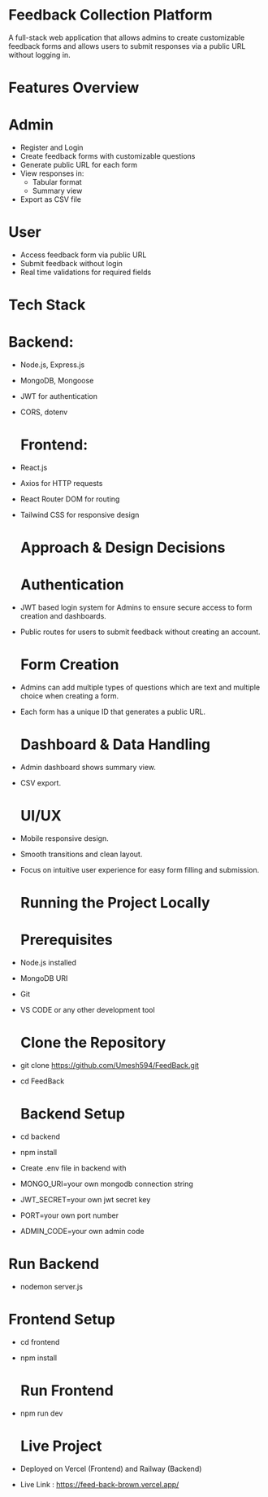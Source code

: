 # Feedback Collection Platform

  A full-stack web application that allows admins to create customizable feedback forms and allows users to submit responses via a public URL without logging in.

 # Features Overview

 # Admin
- Register and Login
- Create feedback forms with customizable questions
- Generate public URL for each form
- View responses in:
  - Tabular format
  - Summary view
- Export as CSV file

 # User
- Access feedback form via public URL
- Submit feedback without login
- Real time validations for required fields

 # Tech Stack

  # Backend:
- Node.js, Express.js
- MongoDB, Mongoose
- JWT for authentication
- CORS, dotenv

  # Frontend:
- React.js
- Axios for HTTP requests
- React Router DOM for routing
- Tailwind CSS for responsive design

  
  # Approach & Design Decisions

  # Authentication
- JWT based login system for Admins to ensure secure access to form creation and dashboards.
- Public routes for users to submit feedback without creating an account.

  # Form Creation
- Admins can add multiple types of questions which are text and multiple choice when creating a form.
- Each form has a unique ID that generates a public URL.

  # Dashboard & Data Handling
- Admin dashboard shows summary view.
- CSV export.

  # UI/UX
- Mobile responsive design.
- Smooth transitions and clean layout.
- Focus on intuitive user experience for easy form filling and submission.

  # Running the Project Locally

  # Prerequisites
- Node.js installed
- MongoDB URI
- Git
- VS CODE or any other development tool

  # Clone the Repository
- git clone https://github.com/Umesh594/FeedBack.git
- cd FeedBack

  # Backend Setup
- cd backend
- npm install
-  Create .env file in backend with  
-  MONGO_URI=your own mongodb connection string
-  JWT_SECRET=your own jwt secret key
-  PORT=your own port number
-  ADMIN_CODE=your own admin code
  # Run Backend
-  nodemon server.js

  # Frontend Setup
- cd frontend
- npm install
  # Run Frontend
- npm run dev

  # Live Project

- Deployed on Vercel (Frontend) and Railway (Backend)
- Live Link : https://feed-back-brown.vercel.app/
